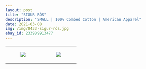 ```yaml
---
layout: post
title: "SIGUR RÓS"
description: "SMALL | 100% Combed Cotton | American Apparel"
date: 2021-03-08
img: /img/0433-sigur-rós.jpg
ebay_id: 233989913477
---
```




<table style="width:100%;"><tr><td style="vertical-align:top;">
      <figure class="tmblr-full" data-orig-height="2048" data-orig-width="1365" data-orig-src="https://concertshirts.netlify.app/shirts/0433/0433-01.jpg"><img src="https://64.media.tumblr.com/87d1e8718bfe37ace3c710873a99a458/b8b2ed215c2c6837-72/s540x810/8e69d166187ff9721e03834321809f725d5481f4.jpg" data-orig-height="2048" data-orig-width="1365" data-orig-src="https://concertshirts.netlify.app/shirts/0433/0433-01.jpg"/></figure></td>
    <td style="vertical-align:top;">
      <figure class="tmblr-full" data-orig-height="2048" data-orig-width="1365" data-orig-src="https://concertshirts.netlify.app/shirts/0433/0433-02.jpg"><img src="https://64.media.tumblr.com/7c5169f4ce07e3fc280e3fa2149b0376/b8b2ed215c2c6837-95/s540x810/505ed3fa2cd9b9a4f13bf9611df420d89c540b41.jpg" data-orig-height="2048" data-orig-width="1365" data-orig-src="https://concertshirts.netlify.app/shirts/0433/0433-02.jpg"/></figure></td>
  </tr></table>
